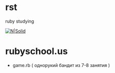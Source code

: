 # rst
ruby studying

[![N|Solid](https://avatars1.githubusercontent.com/u/14949379?v=3&s=100)](http://rubyschool.us/)
# rubyschool.us

- game.rb ( однорукий бандит из 7-8 занятия )

